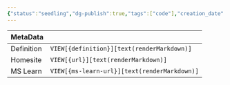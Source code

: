 ```yaml
---
{"status":"seedling","dg-publish":true,"tags":["code"],"creation_date":"2024-05-10 09:45","definition":"CodeQL lets you query code as though it were data.","ms-learn-url":"undefined","url":"https://codeql.github.com/","aliases":null,"permalink":"/code/code-ql/","dgPassFrontmatter":true}
---
```



| MetaData   |                                              |
| ---------- | -------------------------------------------- |
| Definition | `VIEW[{definition}][text(renderMarkdown)]`   |
| Homesite   | `VIEW[{url}][text(renderMarkdown)]`          |
| MS Learn   | `VIEW[{ms-learn-url}][text(renderMarkdown)]` |
